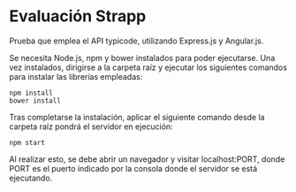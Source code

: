 # Evaluación Strapp

Prueba que emplea el API typicode, utilizando Express.js y Angular.js.

Se necesita Node.js, npm y bower instalados para poder ejecutarse. Una vez instalados, dirigirse a la carpeta raíz y ejecutar los siguientes comandos para instalar las librerías empleadas:

    npm install
    bower install

Tras completarse la instalación, aplicar el siguiente comando desde la carpeta raíz pondrá el servidor en ejecución:

    npm start

Al realizar esto, se debe abrir un navegador y visitar localhost:PORT, donde PORT es el puerto indicado por la consola donde el servidor se está ejecutando.

